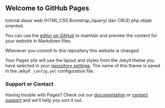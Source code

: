 ## Welcome to GitHub Pages

tutorial dasar web (HTML,CSS Bootstrap,Jquery) dan CRUD php objek oriented.

You can use the [editor on GitHub](https://github.com/b46usf/tutor-basic.github.io/edit/main/README.md) to maintain and preview the content for your website in Markdown files.

Whenever you commit to this repository this website is changed

Your Pages site will use the layout and styles from the Jekyll theme you have selected in your [repository settings](https://github.com/b46usf/tutor-basic.github.io/settings). The name of this theme is saved in the Jekyll `_config.yml` configuration file.

### Support or Contact

Having trouble with Pages? Check out our [documentation](https://docs.github.com/categories/github-pages-basics/) or [contact support](https://support.github.com/contact) and we’ll help you sort it out.
